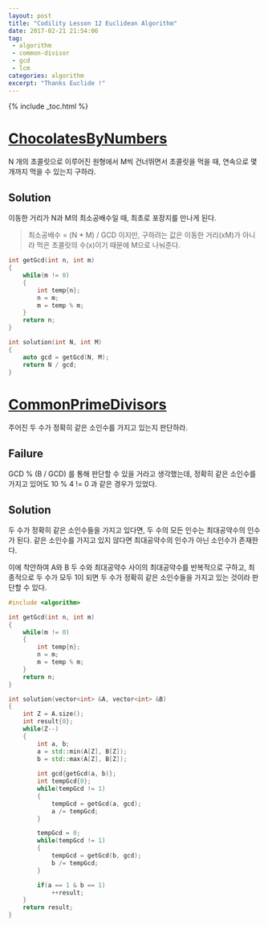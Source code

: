 ```yaml
---
layout: post
title: "Codility Lesson 12 Euclidean Algorithm"
date: 2017-02-21 21:54:06
tag:
 - algorithm
 - common-divisor
 - gcd
 - lcm
categories: algorithm
excerpt: "Thanks Euclide !"
---
```

{% include _toc.html %}

# [ChocolatesByNumbers](https://codility.com/programmers/lessons/12-euclidean_algorithm/chocolates_by_numbers/)

N 개의 초콜릿으로 이루어진 원형에서 M씩 건너뛰면서 초콜릿을 먹을 때, 연속으로 몇 개까지 먹을 수 있는지 구하라.

## Solution

이동한 거리가 N과 M의 최소공배수일 때, 최초로 포장지를 만나게 된다.

> 최소공배수 = (N * M) / GCD 이지만, 구하려는 값은 이동한 거리(xM)가 아니라 먹은 초콜릿의 수(x)이기 때문에 M으로 나눠준다.

```c++
int getGcd(int n, int m)
{
    while(m != 0)
    {
        int temp{n};
        n = m;
        m = temp % m;
    }
    return n;
}

int solution(int N, int M) 
{
    auto gcd = getGcd(N, M);
    return N / gcd;
}
```



# [CommonPrimeDivisors](https://codility.com/programmers/lessons/12-euclidean_algorithm/common_prime_divisors/)

주어진 두 수가 정확히 같은 소인수를 가지고 있는지 판단하라.

## Failure

GCD % (B / GCD) 를 통해 판단할 수 있을 거라고 생각했는데, 정확히 같은 소인수를 가지고 있어도 10 % 4 != 0 과 같은 경우가 있었다.

## Solution

두 수가 정확히 같은 소인수들을 가지고 있다면, 두 수의 모든 인수는 최대공약수의 인수가 된다. 같은 소인수를 가지고 있지 않다면 최대공약수의 인수가 아닌 소인수가 존재한다.

이에 착안하여 A와 B 두 수와 최대공약수 사이의 최대공약수를 반복적으로 구하고, 최종적으로 두 수가 모두 1이 되면 두 수가 정확히 같은 소인수들을 가지고 있는 것이라 판단할 수 있다.

```c++
#include <algorithm>

int getGcd(int n, int m)
{
    while(m != 0)
    {
        int temp{n};
        n = m;
        m = temp % m;
    }
    return n;
}

int solution(vector<int> &A, vector<int> &B) 
{
    int Z = A.size();
    int result{0};
    while(Z--)
    {
        int a, b;
        a = std::min(A[Z], B[Z]);
        b = std::max(A[Z], B[Z]);
        
        int gcd{getGcd(a, b)};
        int tempGcd{0};
        while(tempGcd != 1)
        {
            tempGcd = getGcd(a, gcd);
            a /= tempGcd;
        }

        tempGcd = 0;
        while(tempGcd != 1)
        {
            tempGcd = getGcd(b, gcd);
            b /= tempGcd;
        }

        if(a == 1 & b == 1)
            ++result;
    }
    return result;
}
```

